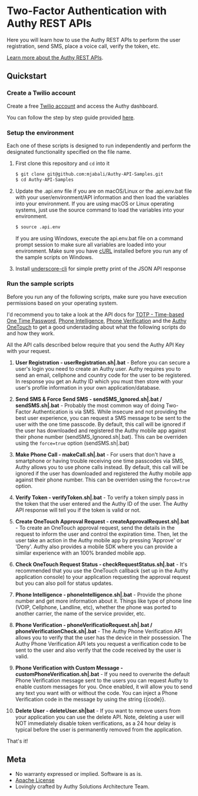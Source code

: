 # Two-Factor Authentication with Authy REST APIs

Here you will learn how to use the Authy REST APIs to perform the user registration, send SMS, place a voice call, verify the token, etc.


[Learn more about the Authy REST APIs](http://docs.authy.com/).

## Quickstart

### Create a Twilio account

Create a free [Twilio account](https://www.twilio.com/user/account/authy/getting-started) and access the Authy dashboard.

You can follow the step by step guide provided [here](https://goo.gl/B3nuo5).

### Setup the environment

Each one of these scripts is designed to run independently and perform the designated functionality specified on the file name.

1. First clone this repository and `cd` into it

   ```bash
   $ git clone git@github.com:mjabali/Authy-API-Samples.git
   $ cd Authy-API-Samples
   ```

1. Update the .api.env file if you are on macOS/Linux or the .api.env.bat file with your user/environment/API information and then load the variables into your environment. If you are using macOS or Linux operating systems, just use the source command to load the variables into your environment.
 
   ```bash
   $ source .api.env
   ```

   If you are using Windows, execute the api.env.bat file on a command prompt session to make sure all variables are loaded into your environment. Make sure you have [cURL](https://curl.haxx.se/download.html) installed before you run any of the sample scripts on Windows.
   
1. Install [underscore-cli](https://www.npmjs.com/package/underscore-cli) for simple pretty print of the JSON API response

### Run the sample scripts

Before you run any of the following scripts, make sure you have execution permissions based on your operating system.

I'd recommend you to take a look at the API docs for [TOTP - Time-based One Time Password](http://docs.authy.com/totp.html), [Phone Intelligence](http://docs.authy.com/phone_intelligence.html), [Phone Verification](http://docs.authy.com/phone_verification.html) and the [Authy OneTouch](http://docs.authy.com/onetouch.html) to get a good understading about what the following scripts do and how they work.

All the API calls described below require that you send the Authy API Key with your request.

1. **User Registration - userRegistration.sh|.bat** - Before you can secure a user's login you need to create an Authy user. Authy requires you to send an email, cellphone and country code for the user to be registered. In response you get an Authy ID which you must then store with your user's profile information in your own application/database.

1. **Send SMS & Force Send SMS - sendSMS_Ignored.sh|.bat / sendSMS.sh|.bat** - Probably the most common way of doing Two-Factor Authentication is via SMS. While insecure and not providing the best user experience, you can request a SMS message to be sent to the user with the one time passcode. By default, this call will be ignored if the user has downloaded and registered the Authy mobile app against their phone number (sendSMS_Ignored.sh|.bat). This can be overriden using the ```force=true``` option (sendSMS.sh|.bat) 

1. **Make Phone Call - makeCall.sh|.bat** - For users that don't have a smartphone or having trouble receiving one time passcodes via SMS, Authy allows you to use phone calls instead. By default, this call will be ignored if the user has downloaded and registered the Authy mobile app against their phone number. This can be overriden using the ```force=true``` option. 

1. **Verify Token - verifyToken.sh|.bat** - To verify a token simply pass in the token that the user entered and the Authy ID of the user. The Authy API response will tell you if the token is valid or not.

1. **Create OneTouch Approval Request - createApprovalRequest.sh|.bat** - To create an OneTouch approval request, send the details in the request to inform the user and control the expiration time. Then, let the user take an action in the Authy mobile app by pressing 'Approve' or 'Deny'. Authy also provides a mobile SDK where you can provide a similar experience with an 100% branded mobile app. 

1. **Check OneTouch Request Status - checkRequestStatus.sh|.bat** - It's recommended that you use the OneTouch callback (set up in the Authy application console) to your application requesting the approval request but you can also poll for status updates.

1. **Phone Intelligence - phoneIntelligence.sh|.bat** - Provide the phone number and get more information about it. Things like type of phone line (VOIP, Cellphone, Landline, etc), whether the phone was ported to another carrier, the name of the service provider, etc.

1. **Phone Verification - phoneVerificatioRequest.sh|.bat / phoneVerificationCheck.sh|.bat** - The Authy Phone Verification API allows you to verify that the user has the device in their possession. The Authy Phone Verification API lets you request a verification code to be sent to the user and also verify that the code received by the user is valid.

1. **Phone Verification with Custom Message - customPhoneVerification.sh|.bat** - If you need to overwrite the default Phone Verification message sent to the users you can request Authy to enable custom messages for you. Once enabled, it will allow you to send any text you want with or without the code. You can inject a Phone Verification code in the message by using the string {{code}}.

1. **Delete User - deleteUser.sh|bat** - If you want to remove users from your application you can use the delete API. Note, deleting a user will NOT immediately disable token verifications, as a 24 hour delay is typical before the user is permanently removed from the application.


That's it!

## Meta

* No warranty expressed or implied. Software is as is.
* [Apache License](https://opensource.org/licenses/Apache-2.0)
* Lovingly crafted by Authy Solutions Architecture Team.